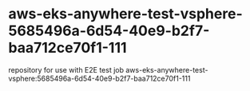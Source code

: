 # aws-eks-anywhere-test-vsphere-5685496a-6d54-40e9-b2f7-baa712ce70f1-111
repository for use with E2E test job aws-eks-anywhere-test-vsphere:5685496a-6d54-40e9-b2f7-baa712ce70f1-111

